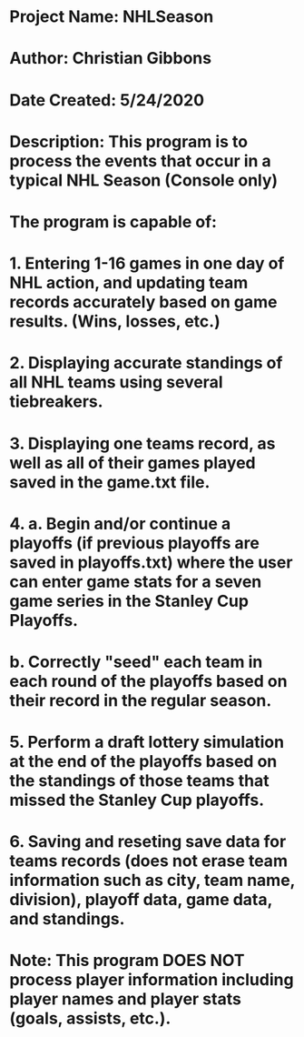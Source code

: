 # Project Name:	NHLSeason
# Author:			Christian Gibbons
# Date Created:	5/24/2020

# Description: 	This program is to process the events that occur in a typical NHL Season (Console only)
#					The program is capable of:
#						1. Entering 1-16 games in one day of NHL action, and updating team records accurately based on game results. (Wins, losses, etc.)
#						2. Displaying accurate standings of all NHL teams using several tiebreakers.
#						3. Displaying one teams record, as well as all of their games played saved in the game.txt file.
#						4. a. Begin and/or continue a playoffs (if previous playoffs are saved in playoffs.txt) where the user can enter game stats for a seven game series in the Stanley Cup Playoffs.
#						   b. Correctly "seed" each team in each round of the playoffs based on their record in the regular season.
#						5. Perform a draft lottery simulation at the end of the playoffs based on the standings of those teams that missed the Stanley Cup playoffs.
#						6. Saving and reseting save data for teams records (does not erase team information such as city, team name, division), playoff data, game data, and standings.
#
#					Note: This program DOES NOT process player information including player names and player stats (goals, assists, etc.).
#
